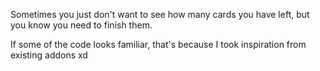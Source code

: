 Sometimes you just don't want to see how many cards you have left, but you know you need to finish them.

If some of the code looks familiar, that's because I took inspiration from existing addons xd
